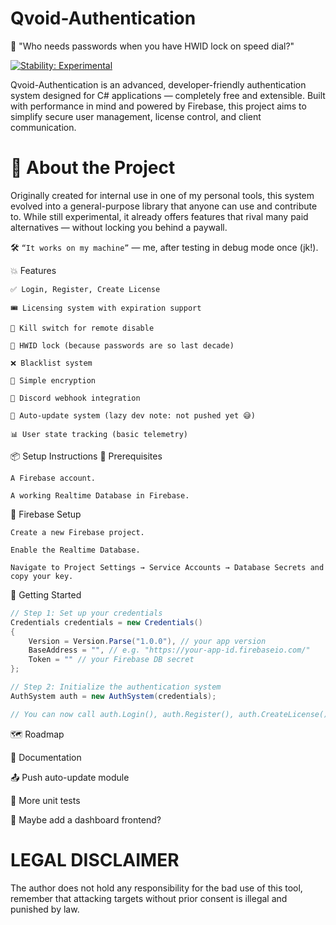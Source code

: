 # Qvoid-Authentication
🔐 "Who needs passwords when you have HWID lock on speed dial?"

[![Stability: Experimental](https://masterminds.github.io/stability/experimental.svg)](https://masterminds.github.io/stability/experimental.html)

Qvoid-Authentication is an advanced, developer-friendly authentication system designed for C# applications — completely free and extensible.
Built with performance in mind and powered by Firebase, this project aims to simplify secure user management, license control, and client communication.

# 🧠 About the Project

Originally created for internal use in one of my personal tools, this system evolved into a general-purpose library that anyone can use and contribute to. While still experimental, it already offers features that rival many paid alternatives — without locking you behind a paywall.

🛠️ `“It works on my machine”` — me, after testing in debug mode once (jk!).
    
💥 Features

    ✅ Login, Register, Create License

    🎟️ Licensing system with expiration support

    🛑 Kill switch for remote disable

    🚫 HWID lock (because passwords are so last decade)

    ❌ Blacklist system

    🔐 Simple encryption

    📡 Discord webhook integration

    🔄 Auto-update system (lazy dev note: not pushed yet 😅)

    📊 User state tracking (basic telemetry)
    
📦 Setup Instructions
🧬 Prerequisites

    A Firebase account.

    A working Realtime Database in Firebase.

🔧 Firebase Setup

    Create a new Firebase project.

    Enable the Realtime Database.

    Navigate to Project Settings → Service Accounts → Database Secrets and copy your key.

🚀 Getting Started
```csharp
// Step 1: Set up your credentials
Credentials credentials = new Credentials()
{
    Version = Version.Parse("1.0.0"), // your app version
    BaseAddress = "", // e.g. "https://your-app-id.firebaseio.com/"
    Token = "" // your Firebase DB secret
};

// Step 2: Initialize the authentication system
AuthSystem auth = new AuthSystem(credentials);

// You can now call auth.Login(), auth.Register(), auth.CreateLicense(), etc.
```

🗺️ Roadmap

🧾 Documentation

📤 Push auto-update module

🧪 More unit tests

🎉 Maybe add a dashboard frontend?

# LEGAL DISCLAIMER

The author does not hold any responsibility for the bad use of this tool, remember that attacking targets without prior consent is illegal and punished by law.
